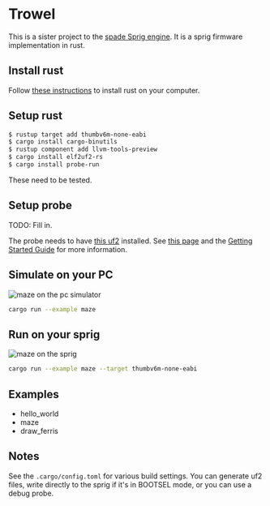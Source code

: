 # Trowel

This is a sister project to the [spade Sprig
engine](https://github.com/hackclub/spade). It is a sprig firmware
implementation in rust.

## Install rust

Follow [these instructions](https://www.rust-lang.org/tools/install) to install
rust on your computer.

## Setup rust

``` sh
$ rustup target add thumbv6m-none-eabi
$ cargo install cargo-binutils
$ rustup component add llvm-tools-preview
$ cargo install elf2uf2-rs
$ cargo install probe-run
```

These need to be tested.

## Setup probe

TODO: Fill in.

The probe needs to have [this
uf2](https://github.com/raspberrypi/picoprobe/releases/latest/download/picoprobe.uf2)
installed. See [this
page](https://www.raspberrypi.com/documentation/microcontrollers/raspberry-pi-pico.html)
and the [Getting Started
Guide](https://datasheets.raspberrypi.com/pico/getting-started-with-pico.pdf)
for more information.

## Simulate on your PC

![maze on the pc simulator](assets/maze_pc.png)

``` sh
cargo run --example maze
```

## Run on your sprig

![maze on the sprig](assets/maze_sprig.png)

``` sh
cargo run --example maze --target thumbv6m-none-eabi
```

## Examples

* hello_world
* maze
* draw_ferris

## Notes

See the `.cargo/config.toml` for various build settings. You can generate uf2
files, write directly to the sprig if it's in BOOTSEL mode, or you can use a
debug probe.

